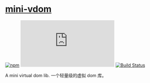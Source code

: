 # [mini-vdom](https://github.com/shalldie/mini-mvvm/tree/master/packages/mini-vdom)

[![npm](https://img.shields.io/npm/v/mini-vdom)](https://www.npmjs.com/package/mini-vdom) [![file size](https://img.shields.io/github/size/shalldie/mini-mvvm/dist/mini-vdom.js)](https://www.npmjs.com/package/mini-vdom) [![Build Status](https://github.com/shalldie/mini-mvvm/actions/workflows/node.js.yml/badge.svg)](https://github.com/shalldie/mini-mvvm/actions)

A mini virtual dom lib. 一个轻量级的虚拟 dom 库。

<DemoMiniVdom-DemoMiniVdom />
